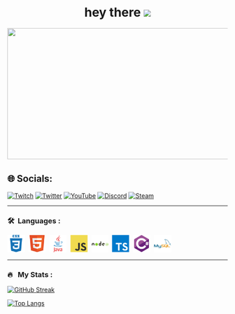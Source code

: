 </p>
<p align="center"><img src="https://komarev.com/ghpvc/?username=cloudfps&style=flat-square&color=blue" alt=""></p>

<h1 align="center">hey there <img src="https://media.giphy.com/media/hvRJCLFzcasrR4ia7z/giphy.gif" width="40"></h1>

<p align="center"><img src="https://media.giphy.com/media/dWesBcTLavkZuG35MI/giphy.gif" width="600" height="300"  /></p>

## 🌐 Socials:
[![Twitch](https://img.shields.io/badge/Twitch-9146FF?style=for-the-badge&logo=twitch&logoColor=white)](https://twitch.tv/xcloud44) 
[![Twitter](https://img.shields.io/badge/Twitter-1DA1F2?style=for-the-badge&logo=twitter&logoColor=white)](https://twitter.com/cloudfps) 
[![YouTube](https://img.shields.io/badge/YouTube-FF0000?style=for-the-badge&logo=youtube&logoColor=white)](https://www.youtube.com/channel/UCBACh7ujLtuqI0VgfRlcpAw)
[![Discord](https://img.shields.io/badge/Discord-5865F2?style=for-the-badge&logo=discord&logoColor=white)](https://discord.com/users/972526371068842014)
[![Steam](https://img.shields.io/badge/Steam-000000?style=for-the-badge&logo=steam&logoColor=white)](https://steamcommunity.com/id/xclloud)

---

### 🛠 &nbsp;Languages :

<p>
<img src="https://github.com/devicons/devicon/blob/master/icons/css3/css3-plain-wordmark.svg"  title="CSS3" alt="CSS" width="40" height="40"/>&nbsp;
<img src="https://github.com/devicons/devicon/blob/master/icons/html5/html5-original.svg" title="HTML5" alt="HTML" width="40" height="40"/>&nbsp;
<img src="https://github.com/devicons/devicon/blob/master/icons/java/java-original-wordmark.svg" title="Java" alt="Java" width="40" height="40"/>&nbsp;
<img src="https://github.com/devicons/devicon/blob/master/icons/javascript/javascript-original.svg" title="JavaScript" alt="JavaScript" width="40" height="40"/>&nbsp;
<img src="https://github.com/devicons/devicon/blob/master/icons/nodejs/nodejs-original-wordmark.svg" title="NodeJS" alt="NodeJS" width="40" height="40"/>&nbsp;
<img src="https://github.com/devicons/devicon/blob/master/icons/typescript/typescript-original.svg" title="TypeScript" alt="TypeScript" width="40" height="40"/>&nbsp;
<img src="https://github.com/devicons/devicon/blob/master/icons/csharp/csharp-original.svg" title="C#" alt="C#" width="40" height="40"/>&nbsp;
<img src="https://github.com/devicons/devicon/blob/master/icons/mysql/mysql-original-wordmark.svg" title="MySQL"  alt="MySQL" width="40" height="40"/>&nbsp;
</p>

---

### 🔥 &nbsp; My Stats :
[![GitHub Streak](http://github-readme-streak-stats.herokuapp.com?user=cloudfps&theme=dark&background=000000)](https://git.io/streak-stats)

[![Top Langs](https://github-readme-stats.vercel.app/api/top-langs/?username=cloudfps&layout=compact&theme=vision-friendly-dark)](https://github.com/anuraghazra/github-readme-stats)
